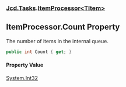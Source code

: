 ### [Jcd.Tasks](Jcd.Tasks.md 'Jcd.Tasks').[ItemProcessor&lt;TItem&gt;](Jcd.Tasks.ItemProcessor_TItem_.md 'Jcd.Tasks.ItemProcessor<TItem>')

## ItemProcessor<TItem>.Count Property

The number of items in the internal queue.

```csharp
public int Count { get; }
```

#### Property Value
[System.Int32](https://docs.microsoft.com/en-us/dotnet/api/System.Int32 'System.Int32')